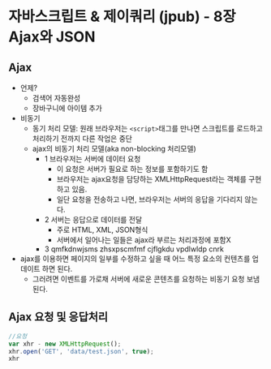 # 자바스크립트 & 제이쿼리 (jpub) - 8장 Ajax와 JSON

## Ajax
- 언제?
    - 검색어 자동완성
    - 장바구니에 아이템 추가
- 비동기 
    + 동기 처리 모델: 원래 브라우저는 `<script>`태그를 만나면 스크립트를 로드하고 처리하기 전까지 다른 작업은 중단
    + ajax의 비동기 처리 모델(aka non-blocking 처리모델)
        + 1 브라우저는 서버에 데이터 요청
            * 이 요청은 서버가 필요로 하는 정보를 포함하기도 함
            * 브라우저는 ajax요청을 담당하는 XMLHttpRequest라는 객체를 구현하고 있음.
            * 일단 요청을 전송하고 나면, 브라우저는 서버의 응답을 기다리지 않는다. 
        + 2 서버는 응답으로 데이터를 전달
            * 주로 HTML, XML, JSON형식
            * 서버에서 일어나는 일들은 ajax라 부르는 처리과정에 포함X
        + 3 qmfkdnwjsms zhsxpscmfmf cjflgkdu vpdlwldp cnrk
- ajax를 이용하면 페이지의 일부를 수정하고 싶을 때 어느 특정 요소의 컨텐츠를 업데이트 하면 된다.
    + 그러려면 이벤트를 가로채 서버에 새로운 콘텐츠를 요청하는 비동기 요청 보냄 된다.

## Ajax 요청 및 응답처리
```javascript
//요청
var xhr - new XMLHttpRequest();
xhr.open('GET', 'data/test.json', true);
xhr
